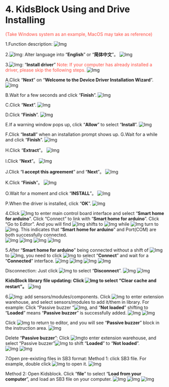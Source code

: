 # 4. KidsBlock Using and Drive Installing
<span style="color: rgb(255, 76, 65);">(Take Windows system as an example, MacOS may take as reference)</span>

1.Function description: 
![Img](/media/img-20230302102351.png)

2.![Img](/media/img-20230302102405.png): Alter language into “**English**” or “**简体中文**”。
![Img](/media/img-20230302102413.png)
                
3.![Img](/media/img-20230302102423.png): “**Install driver**”
<span style="color: rgb(255, 76, 65);">Note: If your computer has already installed a driver, please skip the following steps. </span>
![Img](/media/img-20230302102512.png)

A.Click “**Next**” on “**Welcome to the Device Driver Installation Wizard**”.
![Img](/media/img-20230302102537.png)
  
B.Wait for a few seconds and click “**Finish**”.
![Img](/media/img-20230302102548.png)

C.Click “**Next**”.
![Img](/media/img-20230302102601.png)

D.Click “**Finish**”.
![Img](/media/img-20230302102610.png)

E.If a warning window pops up, click “**Allow**” to select “**Install**”.
![Img](/media/img-20230302102627.png)

F.Click “**Install**” when an installation prompt shows up.
G.Wait for a while and click “**Finish**”.
![Img](/media/img-20230302102715.png)

H.Click “**Extract**”。
![Img](/media/img-20230302102732.png)

I.Click “**Next**”。
![Img](/media/img-20230302102740.png)

J.Click “**I accept this agreement**” and “**Next**”。
![Img](/media/img-20230302102753.png)

K.Click “**Finish**”。
![Img](/media/img-20230302102805.png)

O.Wait for a moment and click “**INSTALL**”。
![Img](/media/img-20230302102813.png)

P.When the driver is installed, click “**OK**”.
![Img](/media/img-20230302102826.png)

4.Click ![Img](/media/img-20230302102913.png) to enter main control board interface and select “**Smart home for arduino**”. Click “Connect” to link with “**Smart home for arduino**”. Click “Go to Editor”. 
And you will find ![Img](/media/img-20230302114107.png) shifts to ![Img](/media/img-20230302114134.png) while ![Img](/media/img-20230302114143.png) turn to ![Img](/media/img-20230302114744.png). This indicates that “**Smart home for arduino**” and Port(COM) are both successfully connected.     
![Img](/media/img-20230302114857.png)
![Img](/media/img-20230302114926.png)
![Img](/media/img-20230302114946.png)
![Img](/media/img-20230302115116.png)

5.After “**Smart home for arduino**” being connected without a shift of ![Img](/media/img-20230302115148.png) to ![Img](/media/img-20230302114744.png), you need to click ![Img](/media/img-20230302115255.png) to select “**Connect**” and wait for a “**Connected**” interface. 
![Img](/media/img-20230302115433.png)
![Img](/media/img-20230302114926.png)
![Img](/media/img-20230302114946.png)
![Img](/media/img-20230302115116.png)

Disconnection: Just click ![Img](/media/img-20230302114744.png) to select “**Disconnect**”.
![Img](/media/img-20230302115627.png)
![Img](/media/img-20230302120018.png)

**KidsBlock library file updating: Click ![Img](/media/img-20230302120034.png) to select “Clear cache and restart”。**
![Img](/media/img-20230302120057.png)
                
6.![Img](/media/img-20230302120102.png): add sensors/modules/components.
Click ![Img](/media/img-20230302120113.png) to enter extension warehouse, and select sensors/modules to add it/them in library. 
For example: Click “Passive buzzer ”![Img](/media/img-20230302120145.png), and “**Not loaded**” shifting to “**Loaded**” means “**Passive buzzer**” is successfully added.
![Img](/media/img-20230302120217.png)
![Img](/media/img-20230302120222.png)
     
Click ![Img](/media/img-20230302120229.png) to return to editor, and you will see “**Passive buzzer**” block in the instruction area. 
![Img](/media/img-20230302120254.png)
  
Delete “**Passive buzzer**”: Click ![Img](/media/img-20230302120307.png)to enter extension warehouse, and select “Passive buzzer”![Img](/media/img-20230302120318.png) to shift “**Loaded**” to “**Not loaded**”.  
![Img](/media/img-20230302120344.png)
![Img](/media/img-20230302120347.png)


7.Open pre-existing files in SB3 format: 
Method 1: click SB3 file. For example, double click ![Img](/media/img-20230302120415.png) to open it. 
![Img](/media/img-20230302120610.png)

Method 2: Open Kidsblock. Click “**file**” to select “**Load from your computer**”, and load an SB3 file on your computer.
![Img](/media/img-20230302120644.png)
![Img](/media/img-20230302120712.png)
![Img](/media/img-20230302120610.png)                                    




 
